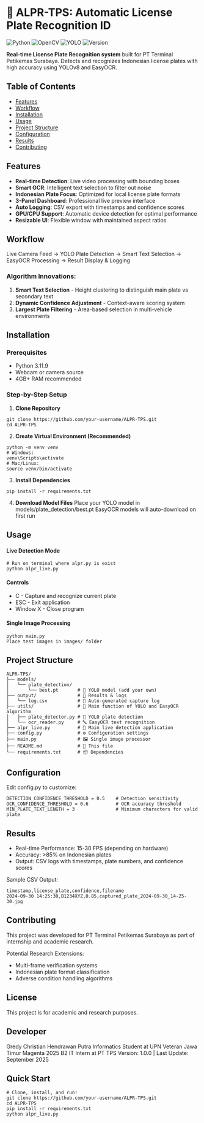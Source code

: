 # 🚀 ALPR-TPS: Automatic License Plate Recognition ID

![Python](https://img.shields.io/badge/Python-3.11+-blue.svg)
![OpenCV](https://img.shields.io/badge/OpenCV-4.10-orange.svg)
![YOLO](https://img.shields.io/badge/YOLOv8-Ultralytics-purple.svg)
![Version](https://img.shields.io/badge/Version-v1.0.0-brightgreen.svg)

**Real-time License Plate Recognition system** built for PT Terminal Petikemas Surabaya. Detects and recognizes Indonesian license plates with high accuracy using YOLOv8 and EasyOCR.

## Table of Contents
- [Features](#-features)
- [Workflow](#-workflow)
- [Installation](#-installation)
- [Usage](#-usage)
- [Project Structure](#-project-structure)
- [Configuration](#configuration)
- [Results](#-results)
- [Contributing](#-contributing)

## Features

- **Real-time Detection**: Live video processing with bounding boxes
- **Smart OCR**: Intelligent text selection to filter out noise
- **Indonesian Plate Focus**: Optimized for local license plate formats
- **3-Panel Dashboard**: Professional live preview interface
- **Auto Logging**: CSV export with timestamps and confidence scores
- **GPU/CPU Support**: Automatic device detection for optimal performance
- **Resizable UI**: Flexible window with maintained aspect ratios

## Workflow
Live Camera Feed → YOLO Plate Detection → Smart Text Selection → EasyOCR Processing → Result Display & Logging

### Algorithm Innovations:
1. **Smart Text Selection** - Height clustering to distinguish main plate vs secondary text
2. **Dynamic Confidence Adjustment** - Context-aware scoring system
3. **Largest Plate Filtering** - Area-based selection in multi-vehicle environments

## Installation

### Prerequisites
- Python 3.11.9
- Webcam or camera source
- 4GB+ RAM recommended

### Step-by-Step Setup

1. **Clone Repository**
```
git clone https://github.com/your-username/ALPR-TPS.git
cd ALPR-TPS
```

2. **Create Virtual Environment (Recommended)**
```
python -m venv venv
# Windows:
venv\Scripts\activate
# Mac/Linux:
source venv/bin/activate
```

3. **Install Dependencies**
```
pip install -r requirements.txt
```

4. **Download Model Files**
Place your YOLO model in models/plate_detection/best.pt
EasyOCR models will auto-download on first run

## Usage
#### Live Detection Mode
```
# Run on terminal where alpr.py is exist
python alpr_live.py
```

#### Controls
- C - Capture and recognize current plate
- ESC - Exit application
- Window X - Close program

#### Single Image Processing
```
python main.py
Place test images in images/ folder
```

## Project Structure
```
ALPR-TPS/
├── models/
│   └── plate_detection/
│       └── best.pt       # 🔧 YOLO model (add your own)
├── output/               # 💾 Results & logs
│   └── log.csv           # 📝 Auto-generated capture log
├── utils/                # 🔴 Main function of YOLO and EasyOCR algorithm
│   ├── plate_detector.py # 🎯 YOLO plate detection
│   └── ocr_reader.py     # 🔤 EasyOCR text recognition
├── alpr_live.py          # 🎥 Main live detection application
├── config.py             # ⚙️ Configuration settings
├── main.py               # 🖼️ Single image processor
├── README.md             # 📖 This file
└── requirements.txt      # 📦 Dependencies
```

## Configuration
Edit config.py to customize:
```
DETECTION_CONFIDENCE_THRESHOLD = 0.5    # Detection sensitivity
OCR_CONFIDENCE_THRESHOLD = 0.6          # OCR accuracy threshold
MIN_PLATE_TEXT_LENGTH = 3               # Minimum characters for valid plate
```

## Results
- Real-time Performance: 15-30 FPS (depending on hardware)
- Accuracy: >85% on Indonesian plates
- Output: CSV logs with timestamps, plate numbers, and confidence scores

Sample CSV Output:
```
timestamp,license_plate,confidence,filename
2024-09-30 14:25:30,B1234XYZ,0.85,captured_plate_2024-09-30_14-25-30.jpg
```

## Contributing
This project was developed for PT Terminal Petikemas Surabaya as part of internship and academic research.

Potential Research Extensions:
- Multi-frame verification systems
- Indonesian plate format classification
- Adverse condition handling algorithms

## License
This project is for academic and research purposes.

## Developer
Gredy Christian Hendrawan Putra
Informatics Student at UPN Veteran Jawa Timur
Magenta 2025 B2 IT Intern at PT TPS
Version: 1.0.0 | Last Update: September 2025

## Quick Start
```
# Clone, install, and run!
git clone https://github.com/your-username/ALPR-TPS.git
cd ALPR-TPS
pip install -r requirements.txt
python alpr_live.py
```
